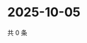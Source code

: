 # 2025-10-05

共 0 条

<!-- BEGIN ZHIHUVIDEO -->
<!-- 最后更新时间 Sun Oct 05 2025 02:14:00 GMT+0800 (China Standard Time) -->

<!-- END ZHIHUVIDEO -->
